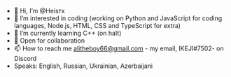 - 👋 Hi, I’m @Heisтx
- 👀 I’m interested in coding (working on Python and JavaScript for coding languages, Node.js, HTML, CSS and TypeScript for extra)
- 🌱 I’m currently learning C++ (on halt)
- 💞️ Open for collaboration
- 📫 How to reach me alitheboy66@gmail.com - my email, IKEJI#7502- on Discord
- Speaks: English, Russian, Ukrainian, Azerbaijani

<!---
IGEJI/IGEJI is a ✨ special ✨ repository because its `README.md` (this file) appears on your GitHub profile.
You can click the Preview link to take a look at your changes.
--->
